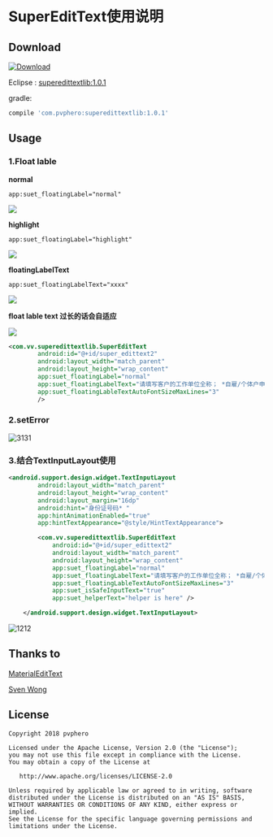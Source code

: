 # SuperEditText使用说明

## Download
[ ![Download](https://api.bintray.com/packages/impvphero/SuperEditText/SuperEditText/images/download.svg?version=1.0.1) ](https://bintray.com/impvphero/SuperEditText/SuperEditText/1.0.1/link)

Eclipse : [superedittextlib:1.0.1](https://bintray.com/impvphero/SuperEditText/SuperEditText/view/files#files/com%2Fpvphero%2Fsuperedittextlib%2F1.0.1)

gradle:

```groovy
compile 'com.pvphero:superedittextlib:1.0.1'
```

## Usage

### 1.Float lable

**normal**

```
app:suet_floatingLabel="normal"
```
![](http://paynnyvep.bkt.clouddn.com/2018-08-30-15356086570487.gif)

**highlight**

```
app:suet_floatingLabel="highlight"
```

![](http://paynnyvep.bkt.clouddn.com/2018-08-30-15356090587122.gif)

**floatingLabelText**

```
app:suet_floatingLabelText="xxxx"
```

![](http://paynnyvep.bkt.clouddn.com/2018-08-30-15356094170665.gif)


**float lable text 过长的话会自适应**

![](http://paynnyvep.bkt.clouddn.com/2018-08-30-15356098117032.gif)

```xml
<com.vv.superedittextlib.SuperEditText
        android:id="@+id/super_edittext2"
        android:layout_width="match_parent"
        android:layout_height="wrap_content"
        app:suet_floatingLabel="normal"
        app:suet_floatingLabelText="请填写客户的工作单位全称； *自雇/个体户申请人：+\nSE+单位/个体名称 *农民/务农申请人：FM+雇主/能够证明客户职业的联系人姓名 *自由职业者申请人：FR+能够证明客户职业的联系人姓名"
        app:suet_floatingLableTextAutoFontSizeMaxLines="3"
        />
```

### 2.setError

![3131](http://paynnyvep.bkt.clouddn.com/2018-08-30-3131.png)




### 3.结合TextInputLayout使用

```xml
<android.support.design.widget.TextInputLayout
        android:layout_width="match_parent"
        android:layout_height="wrap_content"
        android:layout_margin="16dp"
        android:hint="身份证号码* "
        app:hintAnimationEnabled="true"
        app:hintTextAppearance="@style/HintTextAppearance">

        <com.vv.superedittextlib.SuperEditText
            android:id="@+id/super_edittext2"
            android:layout_width="match_parent"
            android:layout_height="wrap_content"
            app:suet_floatingLabel="normal"
            app:suet_floatingLabelText="请填写客户的工作单位全称； *自雇/个体户申请人：+\nSE+单位/个体名称 *农民/务农申请人：FM+雇主/能够证明客户职业的联系人姓名 *自由职业者申请人：FR+能够证明客户职业的联系人姓名"
            app:suet_floatingLableTextAutoFontSizeMaxLines="3"
            app:suet_isSafeInputText="true"
            app:suet_helperText="helper is here" />

    </android.support.design.widget.TextInputLayout>
```

![1212](http://paynnyvep.bkt.clouddn.com/2018-08-30-1212.png)


## Thanks to
[MaterialEditText](https://github.com/rengwuxian/MaterialEditText)

[Sven Wong](https://wanghao200906.github.io/)

## License

    Copyright 2018 pvphero

    Licensed under the Apache License, Version 2.0 (the "License");
    you may not use this file except in compliance with the License.
    You may obtain a copy of the License at

       http://www.apache.org/licenses/LICENSE-2.0

    Unless required by applicable law or agreed to in writing, software
    distributed under the License is distributed on an "AS IS" BASIS,
    WITHOUT WARRANTIES OR CONDITIONS OF ANY KIND, either express or implied.
    See the License for the specific language governing permissions and
    limitations under the License.












